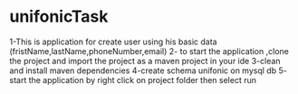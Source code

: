 # unifonicTask
1-This is application for create user using his basic data (fristName,lastName,phoneNumber,email)
2- to start the application ,clone the project  and import the project as a maven project in your ide
3-clean and install maven dependencies
4-create schema unifonic on mysql db
5- start the application by right click on project folder then select run

